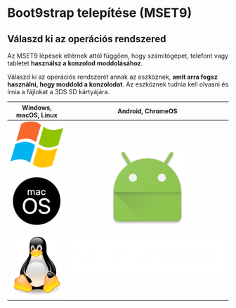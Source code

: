 # Boot9strap telepítése (MSET9)

## Válaszd ki az operációs rendszered

Az MSET9 lépések eltérnek attól függően, hogy számítógépet, telefont vagy tabletet **használsz a konzolod moddolásához**.

Válaszd ki az operációs rendszerét annak az eszköznek, **amit arra fogsz használni, hogy moddold a konzolodat**. Az eszköznek tudnia kell olvasni és írnia a fájlokat a 3DS SD kártyájára.

|                                                                                                      Windows, macOS, Linux                                                                                                     |                                                                            Android, ChromeOS                                                                           |
| :----------------------------------------------------------------------------------------------------------------------------------------------------------------------------------------------------------------------------: | :--------------------------------------------------------------------------------------------------------------------------------------------------------------------: |
| [![Windows](/images/windows.png)](installing-boot9strap-\(mset9-cli\)) <br><br> [![macOS](/images/macos.png)](installing-boot9strap-\(mset9-cli\)) <br><br> [![Linux](/images/linux.png)](installing-boot9strap-\(mset9-cli\)) | [![Android](/images/android.png)](installing-boot9strap-\(mset9-play-store\)) <br><br> [![chromeOS](/images/chromeos.png)](installing-boot9strap-\(mset9-play-store\)) |
